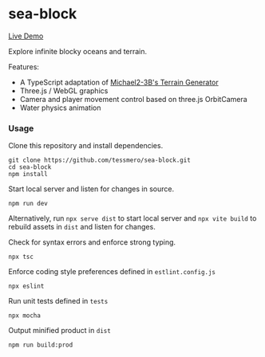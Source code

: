 # sea-block

[Live Demo](https://tessmero.github.io/iframe/sea-block/index.html)

Explore infinite blocky oceans and terrain. 

Features:

- A TypeScript adaptation of [Michael2-3B's Terrain Generator](https://github.com/Michael2-3B/Procedural-Perlin-Terrain)
- Three.js / WebGL graphics
- Camera and player movement control based on three.js OrbitCamera
- Water physics animation


### Usage

Clone this repository and install dependencies.

```
git clone https://github.com/tessmero/sea-block.git
cd sea-block
npm install
```

Start local server and listen for changes in source.

```
npm run dev
```

Alternatively, run ```npx serve dist``` to start local server and ```npx vite build``` to rebuild assets in `dist` and listen for changes.

Check for syntax errors and enforce strong typing.

```
npx tsc
```

Enforce coding style preferences defined in `estlint.config.js`

```
npx eslint 
```

Run unit tests defined in `tests`

```
npx mocha
```

Output minified product in `dist`

```
npm run build:prod
```
